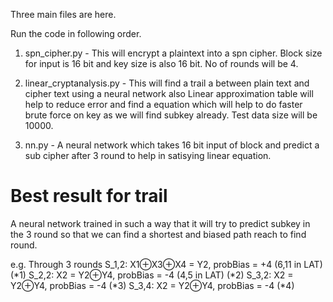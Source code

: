 Three main files are here.

Run the code in following order.

1. spn_cipher.py - This will encrypt a plaintext into a spn cipher. Block size for input is 16 bit and key size is also 16 bit. No of rounds will be 4.

2. linear_cryptanalysis.py - This will find a trail a between plain text and cipher text using a neural network also Linear approximation table will help to reduce error and find a equation which will help to do faster brute force on key as we will find subkey already.
Test data size will be 10000.

3. nn.py - A neural network which takes 16 bit input of block and predict a sub cipher after 3 round to help in satisying linear equation.

# Best result for trail

A neural network trained in such a way that it will try to predict subkey in the 3 round so that we can find a shortest and biased path reach to find round.

e.g. Through 3 rounds
      S_1,2: X1⊕X3⊕X4 = Y2, probBias = +4 (6,11 in LAT) (*1)
      S_2,2:    X2 = Y2⊕Y4, probBias = -4 (4,5 in LAT)  (*2)
      S_3,2:    X2 = Y2⊕Y4, probBias = -4               (*3)
      S_3,4:    X2 = Y2⊕Y4, probBias = -4               (*4)
      
